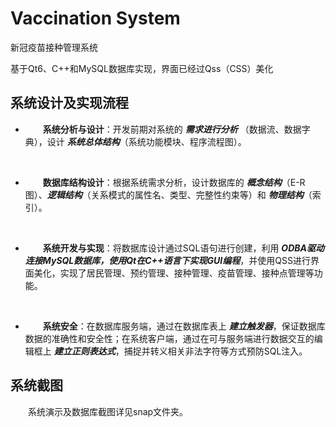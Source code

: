 # Vaccination System
新冠疫苗接种管理系统

基于Qt6、C++和MySQL数据库实现，界面已经过Qss（CSS）美化

## 系统设计及实现流程

+ &emsp;&emsp;**系统分析与设计**：开发前期对系统的 ***需求进行分析*** （数据流、数据字典），设计 ***系统总体结构***（系统功能模块、程序流程图）。
<br/>

+ &emsp;&emsp;**数据库结构设计**：根据系统需求分析，设计数据库的 ***概念结构***（E-R图）、***逻辑结构***（关系模式的属性名、类型、完整性约束等）和 ***物理结构***（索引）。
<br/>

+ &emsp;&emsp;**系统开发与实现**：将数据库设计通过SQL语句进行创建，利用 ***ODBA驱动连接MySQL数据库，使用Qt在C++语言下实现GUI编程***，并使用QSS进行界面美化，实现了居民管理、预约管理、接种管理、疫苗管理、接种点管理等功能。
<br/>

+ &emsp;&emsp;**系统安全**：在数据库服务端，通过在数据库表上 ***建立触发器***，保证数据库数据的准确性和安全性；在系统客户端，通过在可与服务端进行数据交互的编辑框上 ***建立正则表达式***，捕捉并转义相关非法字符等方式预防SQL注入。

## 系统截图

&emsp;&emsp;系统演示及数据库截图详见snap文件夹。